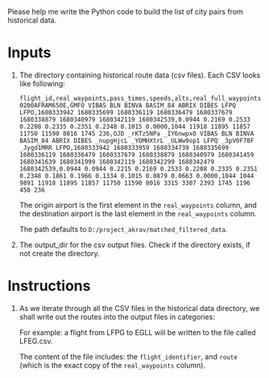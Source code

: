 Please help me write the Python code to build the list of city pairs from historical data.

# Inputs
1. The directory containing historical route data (csv files). Each CSV looks like following:
    ```csv
    flight_id,real_waypoints,pass_times,speeds,alts,real_full_waypoints,full_pass_times,full_speeds,full_alts
    0200AFRAM650E,GMFO VIBAS BLN BINVA BASIM_84 ABRIX DIBES LFPQ LFPO,1680333942 1680335699 1680336119 1680336479 1680337679 1680338879 1680340979 1680342119 1680342539,0.0944 0.2169 0.2533 0.2208 0.2335 0.2351 0.2348 0.1015 0.0000,1044 11918 11895 11857 11750 11590 8016 1745 236,OJD _rKTz5NPa _IY6nwpxO VIBAS BLN BINVA BASIM_84 ABRIX DIBES _nupgHjcL _YOMHXtrL _ULWw9op1 LFPQ _3pV0F70F _Jygd1MRR LFPO,1680333942 1680333959 1680334739 1680335699 1680336119 1680336479 1680337679 1680338879 1680340979 1680341459 1680341639 1680341999 1680342119 1680342299 1680342479 1680342539,0.0944 0.0944 0.2215 0.2169 0.2533 0.2208 0.2335 0.2351 0.2348 0.1861 0.1966 0.1334 0.1015 0.0879 0.0663 0.0000,1044 1044 9891 11918 11895 11857 11750 11590 8016 3315 3307 2393 1745 1196 450 236
    ```
    The origin airport is the first element in the `real_waypoints` column, and the destination airport is the last element in the `real_waypoints` column.

    The path defaults to `D:/project_akrav/matched_filtered_data`.
2. The output_dir for the csv output files. Check if the directory exists, if not create the directory.

# Instructions
1. As we iterate through all the CSV files in the historical data directory, we shall write out the routes into the output files in categories:

    For example: a flight from LFPG to EGLL will be written to the file called LFEG.csv.

    The content of the file includes: the `flight_identifier`, and `route` (which is the exact copy of the `real_waypoints` column).

